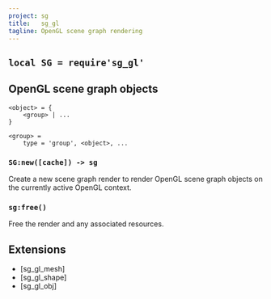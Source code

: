 ```yaml
---
project: sg
title:   sg_gl
tagline: OpenGL scene graph rendering
---
```


## `local SG = require'sg_gl'`

## OpenGL scene graph objects

~~~{.lua}
<object> = {
	<group> | ...
}

<group> =
	type = 'group', <object>, ...

~~~

### `SG:new([cache]) -> sg`

Create a new scene graph render to render OpenGL scene graph objects
on the currently active OpenGL context.

### `sg:free()`

Free the render and any associated resources.

## Extensions

  * [sg_gl_mesh]
  * [sg_gl_shape]
  * [sg_gl_obj]
